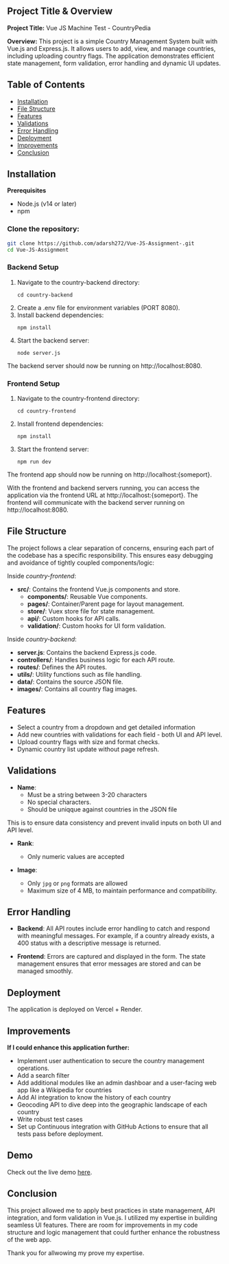 
## Project Title & Overview

**Project Title:** Vue JS Machine Test - CountryPedia

**Overview:** This project is a simple Country Management System built with Vue.js and Express.js. It allows users to add, view, and manage countries, including uploading country flags. The application demonstrates efficient state management, form validation, error handling and dynamic UI updates.

## Table of Contents
- [Installation](#installation)
- [File Structure](#file-structure)
- [Features](#features)
- [Validations](#validations)
- [Error Handling](#error-handling)
- [Deployment](#deployment)
- [Improvements](#improvements)
- [Conclusion](#conclusion)

## Installation

**Prerequisites**
- Node.js (v14 or later)
- npm

### Clone the repository:
```sh
git clone https://github.com/adarsh272/Vue-JS-Assignment-.git
cd Vue-JS-Assignment
```
### Backend Setup

1. Navigate to the country-backend directory:
   ```
   cd country-backend
   ```
2. Create a .env file for environment variables (PORT 8080).
3. Install backend dependencies:
   ```
   npm install
   ```
4. Start the backend server:
   ```
   node server.js
   ```

The backend server should now be running on http://localhost:8080.

### Frontend Setup

1. Navigate to the country-frontend directory:
   ```
   cd country-frontend
   ```
2. Install frontend dependencies:
   ```
   npm install
   ```
4. Start the frontend server:
   ```
   npm run dev
   ```
The frontend app should now be running on http://localhost:{someport}.

With the frontend and backend servers running, you can access the application via the frontend URL at http://localhost:{someport}. The frontend will communicate with the backend server running on http://localhost:8080.

## File Structure
The project follows a clear separation of concerns, ensuring each part of the codebase has a specific responsibility. This ensures easy debugging and avoidance of tightly coupled components/logic:

Inside *country-frontend*:
- **src/**: Contains the frontend Vue.js components and store.
  - **components/**: Reusable Vue components.
  - **pages/**: Container/Parent page for layout management.
  - **store/**: Vuex store file for state management.
  - **api/**: Custom hooks for API calls.
  - **validation/**: Custom hooks for UI form validation.

Inside *country-backend*:
  - **server.js**: Contains the backend Express.js code.
  - **controllers/**: Handles business logic for each API route.
  - **routes/**: Defines the API routes.
  - **utils/**: Utility functions such as file handling.
  - **data/**: Contains the source JSON file.
  - **images/**: Contains all country flag images.

  ## Features
  - Select a country from a dropdown and get detailed information
  - Add new countries with validations for each field - both UI and API level.
  - Upload country flags with size and format checks.
  - Dynamic country list update without page refresh.

  ## Validations

  - **Name**: 
    - Must be a string between 3-20 characters
    - No special characters. 
    - Should be uniqque against countries in the JSON file
    
This is to ensure data consistency and prevent invalid inputs on both UI and API level.

- **Rank**: 
  - Only numeric values are accepted

- **Image**: 
  - Only `jpg` or `png` formats are allowed
  - Maximum size of 4 MB, to maintain performance and compatibility.

## Error Handling

- **Backend**: All API routes include error handling to catch and respond with meaningful messages. For example, if a country already exists, a 400 status with a descriptive message is returned.

- **Frontend**: Errors are captured and displayed in the form. The state management ensures that error messages are stored and can be managed smoothly.

## Deployment

The application is deployed on Vercel + Render.

## Improvements

**If I could enhance this application further:**

- Implement user authentication to secure the country management operations.
- Add a search filter
- Add additional modules like an admin dashboar and a user-facing web app like a Wikipedia for countries
- Add AI integration to know the history of each country
- Geocoding API to dive deep into the geographic landscape of each country
- Write robust test cases
- Set up Continuous integration with GitHub Actions to ensure that all tests pass before deployment.

## Demo

Check out the live demo [here](https://cf-2fo8oer9m-adarshs-projects-34f88032.vercel.app/).

## Conclusion

This project allowed me to apply best practices in state management, API integration, and form validation in Vue.js. I utilized my expertise in building seamless UI features. There are room for improvements in my code structure and logic management that could further enhance the robustness of the web app.

Thank you for allwowing my prove my expertise.









